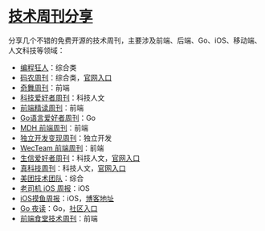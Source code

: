 # [技术周刊分享](https://github.com/superleeyom/blog/issues/42)

分享几个不错的免费开源的技术周刊，主要涉及前端、后端、Go、iOS、移动端、人文科技等领域：
- [编程狂人](https://www.tuicool.com/mags)：综合类
- [码农周刊](https://github.com/toutiaoio/weekly.manong.io)：综合类，[官网入口](https://weekly.manong.io/issues/)
- [奇舞周刊](https://weekly.75.team/)：前端
- [科技爱好者周刊](https://github.com/ruanyf/weekly)：科技人文
- [前端精读周刊](https://github.com/ascoders/weekly)：前端
- [Go语言爱好者周刊](https://github.com/polaris1119/golangweekly)：Go
- [MDH 前端周刊](https://github.com/sorrycc/weekly)：前端
- [独立开发变现周刊](https://github.com/ljinkai/weekly)：独立开发
- [WecTeam 前端周刊](https://github.com/wecteam/weekly)：前端
- [生信爱好者周刊](https://github.com/ShixiangWang/weekly)：科技人文，[官网入口](https://shixiangwang.github.io/weekly/)
- [真科技周刊](https://github.com/staringos/tefact-weekly)：科技人文，[官网入口](https://gossamer-kicker-c5a.notion.site/c023be1cbcac4f9f9e96be2ff8927608)
- [美团技术团队](https://tech.meituan.com/)：综合
- [老司机 iOS 周报](https://github.com/SwiftOldDriver/iOS-Weekly)：iOS
- [iOS摸鱼周报](https://github.com/zhangferry/iOSWeeklyLearning)：iOS，[博客地址](https://www.zhangferry.com/)
- [Go 夜读](https://github.com/talkgo/night)：Go，[社区入口](https://talkgo.org/)
- [前端食堂技术周刊](https://github.com/Geekhyt/weekly)：前端